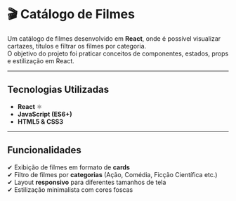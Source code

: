 # 🎬 Catálogo de Filmes

Um catálogo de filmes desenvolvido em **React**, onde é possível visualizar cartazes, títulos e filtrar os filmes por categoria.  
O objetivo do projeto foi praticar conceitos de componentes, estados, props e estilização em React.

---

## Tecnologias Utilizadas
- **React** ⚛️  
- **JavaScript (ES6+)**  
- **HTML5 & CSS3**  

---

## Funcionalidades
✔ Exibição de filmes em formato de **cards**  
✔ Filtro de filmes por **categorias** (Ação, Comédia, Ficção Científica etc.)  
✔ Layout **responsivo** para diferentes tamanhos de tela  
✔ Estilização minimalista com cores foscas
